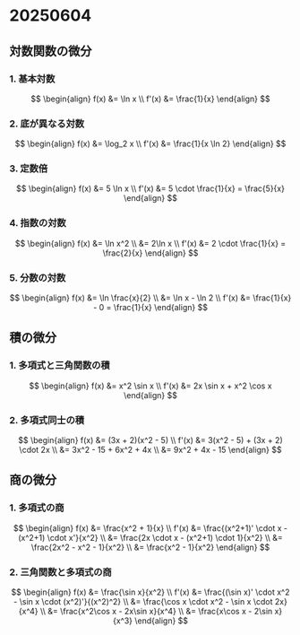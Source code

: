 # 20250604

## 対数関数の微分

### 1. 基本対数

$$
\begin{align}
f(x) &= \ln x \\
f'(x) &= \frac{1}{x}
\end{align}
$$

### 2. 底が異なる対数

$$
\begin{align}
f(x) &= \log_2 x \\
f'(x) &= \frac{1}{x \ln 2}
\end{align}
$$

### 3. 定数倍

$$
\begin{align}
f(x) &= 5 \ln x \\
f'(x) &= 5 \cdot \frac{1}{x} = \frac{5}{x}
\end{align}
$$

### 4. 指数の対数

$$
\begin{align}
f(x) &= \ln x^2 \\
&= 2\ln x \\
f'(x) &= 2 \cdot \frac{1}{x} = \frac{2}{x}
\end{align}
$$

### 5. 分数の対数

$$
\begin{align}
f(x) &= \ln \frac{x}{2} \\
&= \ln x - \ln 2 \\
f'(x) &= \frac{1}{x} - 0 = \frac{1}{x}
\end{align}
$$

## 積の微分

### 1. 多項式と三角関数の積

$$
\begin{align}
f(x) &= x^2 \sin x \\
f'(x) &= 2x \sin x + x^2 \cos x
\end{align}
$$

### 2. 多項式同士の積

$$
\begin{align}
f(x) &= (3x + 2)(x^2 - 5) \\
f'(x) &= 3(x^2 - 5) + (3x + 2) \cdot 2x \\
&= 3x^2 - 15 + 6x^2 + 4x \\
&= 9x^2 + 4x - 15
\end{align}
$$

## 商の微分

### 1. 多項式の商

$$
\begin{align}
f(x) &= \frac{x^2 + 1}{x} \\
f'(x) &= \frac{(x^2+1)' \cdot x - (x^2+1) \cdot x'}{x^2} \\
&= \frac{2x \cdot x - (x^2+1) \cdot 1}{x^2} \\
&= \frac{2x^2 - x^2 - 1}{x^2} \\
&= \frac{x^2 - 1}{x^2}
\end{align}
$$

### 2. 三角関数と多項式の商

$$
\begin{align}
f(x) &= \frac{\sin x}{x^2} \\
f'(x) &= \frac{(\sin x)' \cdot x^2 - \sin x \cdot (x^2)'}{(x^2)^2} \\
&= \frac{\cos x \cdot x^2 - \sin x \cdot 2x}{x^4} \\
&= \frac{x^2\cos x - 2x\sin x}{x^4} \\
&= \frac{x\cos x - 2\sin x}{x^3}
\end{align}
$$
